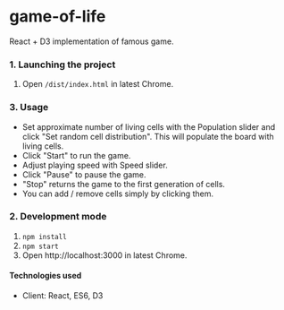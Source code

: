 # game-of-life
React + D3 implementation of famous game.

### 1. Launching the project 

1. Open `/dist/index.html` in latest Chrome.

### 3. Usage
 - Set approximate number of living cells with the Population slider and click "Set random cell distribution". This will populate the board with living cells.
 - Click "Start" to run the game.
 - Adjust playing speed with Speed slider.
 - Click "Pause" to pause the game.
 - "Stop" returns the game to the first generation of cells.
 - You can add / remove cells simply by clicking them.

### 2. Development mode

1. `npm install`
2. `npm start`
3. Open http://localhost:3000 in latest Chrome.

#### Technologies used
- Client: React, ES6, D3
<!--- Tests: Mocha, Chai, Enzyme-->

